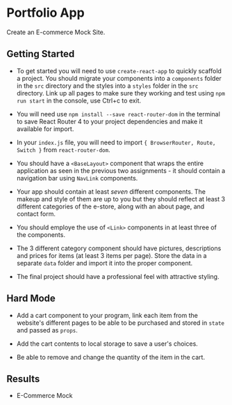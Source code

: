 # Portfolio App

Create an E-commerce Mock Site.

## Getting Started  

* To get started you will need to use `create-react-app` to quickly scaffold a project. You should migrate your components into a `components` folder in the `src` directory and the styles into a `styles` folder in the `src` directory. Link up all pages to make sure they working and test using `npm run start` in the console, use Ctrl+c to exit.

* You will need use `npm install --save react-router-dom` in the terminal to save React Router 4 to your project dependencies and make it available for import.

* In your `index.js` file, you will need to import `{ BrowserRouter, Route, Switch }` from `react-router-dom`.

* You should have a `<BaseLayout>` component that wraps the entire application as seen in the previous two assignments - it should contain a navigation bar using `NavLink` components.

* Your app should contain at least *seven* different components. The makeup and style of them are up to you but they should reflect at least 3 different categories of the e-store, along with an about page, and contact form.

* You should employe the use of `<Link>` components in at least three of the components.

* The 3 different category component should have pictures, descriptions and prices for items (at least 3 items per page). Store the data in a separate `data` folder and import it into the proper component.

* The final project should have a professional feel with attractive styling.

## Hard Mode  

* Add a cart component to your program, link each item from the website's different pages to be able to be purchased and stored in `state` and passed as `props`.

* Add the cart contents to local storage to save a user's choices.

* Be able to remove and change the quantity of the item in the cart.

## Results  

* E-Commerce Mock